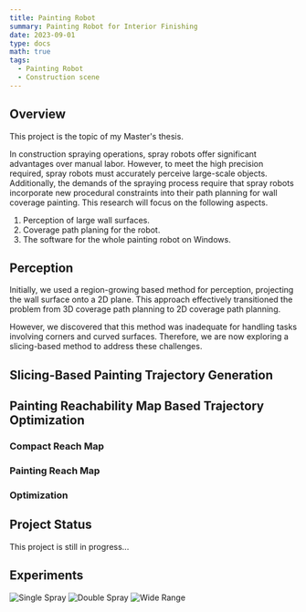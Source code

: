 ```yaml
---
title: Painting Robot
summary: Painting Robot for Interior Finishing
date: 2023-09-01
type: docs
math: true
tags:
  - Painting Robot
  - Construction scene
---
```


## Overview
This project is the topic of my Master's thesis. 

In construction spraying operations, spray robots offer significant advantages over manual labor. However, to meet the high precision required, spray robots must accurately perceive large-scale objects. Additionally, the demands of the spraying process require that spray robots incorporate new procedural constraints into their path planning for wall coverage painting. This research will focus on the following aspects. 
1. Perception of large wall surfaces.
2. Coverage path planing for the robot.
3. The software for the whole painting robot on Windows.

## Perception

Initially, we used a region-growing based method for perception, projecting the wall surface onto a 2D plane. This approach effectively transitioned the problem from 3D coverage path planning to 2D coverage path planning.

However, we discovered that this method was inadequate for handling tasks involving corners and curved surfaces. Therefore, we are now exploring a slicing-based method to address these challenges.

## Slicing-Based Painting Trajectory Generation

## Painting Reachability Map Based Trajectory Optimization
### Compact Reach Map
### Painting Reach Map
### Optimization


## Project Status

This project is still in progress...

## Experiments
![Single Spray](/media/projects/painting-robot/single-spray.gif "Single Spray")
![Double Spray](/media/projects/painting-robot/double-spray.gif "Double Spray")
![Wide Range](/media/projects/painting-robot/wide-range.gif "Wide Range")
<!--more-->

